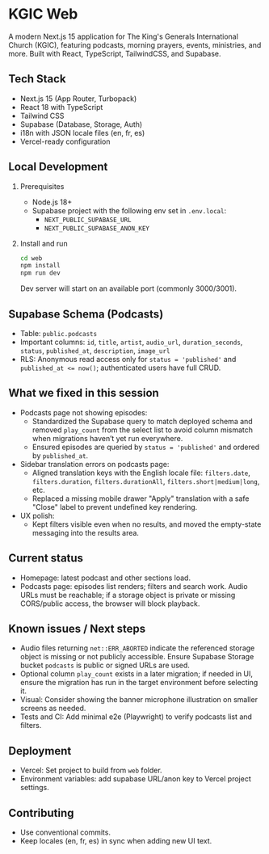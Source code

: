 # KGIC Web

A modern Next.js 15 application for The King's Generals International Church (KGIC), featuring podcasts, morning prayers, events, ministries, and more. Built with React, TypeScript, TailwindCSS, and Supabase.

## Tech Stack
- Next.js 15 (App Router, Turbopack)
- React 18 with TypeScript
- Tailwind CSS
- Supabase (Database, Storage, Auth)
- i18n with JSON locale files (en, fr, es)
- Vercel-ready configuration

## Local Development

1. Prerequisites
   - Node.js 18+
   - Supabase project with the following env set in `.env.local`:
     - `NEXT_PUBLIC_SUPABASE_URL`
     - `NEXT_PUBLIC_SUPABASE_ANON_KEY`

2. Install and run
   ```bash
   cd web
   npm install
   npm run dev
   ```
   Dev server will start on an available port (commonly 3000/3001).

## Supabase Schema (Podcasts)
- Table: `public.podcasts`
- Important columns: `id`, `title`, `artist`, `audio_url`, `duration_seconds`, `status`, `published_at`, `description`, `image_url`
- RLS: Anonymous read access only for `status = 'published'` and `published_at <= now()`; authenticated users have full CRUD.

## What we fixed in this session

- Podcasts page not showing episodes:
  - Standardized the Supabase query to match deployed schema and removed `play_count` from the select list to avoid column mismatch when migrations haven’t yet run everywhere.
  - Ensured episodes are queried by `status = 'published'` and ordered by `published_at`.
- Sidebar translation errors on podcasts page:
  - Aligned translation keys with the English locale file: `filters.date`, `filters.duration`, `filters.durationAll`, `filters.short|medium|long`, etc.
  - Replaced a missing mobile drawer "Apply" translation with a safe "Close" label to prevent undefined key rendering.
- UX polish:
  - Kept filters visible even when no results, and moved the empty-state messaging into the results area.

## Current status
- Homepage: latest podcast and other sections load.
- Podcasts page: episodes list renders; filters and search work. Audio URLs must be reachable; if a storage object is private or missing CORS/public access, the browser will block playback.

## Known issues / Next steps
- Audio files returning `net::ERR_ABORTED` indicate the referenced storage object is missing or not publicly accessible. Ensure Supabase Storage bucket `podcasts` is public or signed URLs are used.
- Optional column `play_count` exists in a later migration; if needed in UI, ensure the migration has run in the target environment before selecting it.
- Visual: Consider showing the banner microphone illustration on smaller screens as needed.
- Tests and CI: Add minimal e2e (Playwright) to verify podcasts list and filters.

## Deployment
- Vercel: Set project to build from `web` folder.
- Environment variables: add supabase URL/anon key to Vercel project settings.

## Contributing
- Use conventional commits.
- Keep locales (en, fr, es) in sync when adding new UI text.